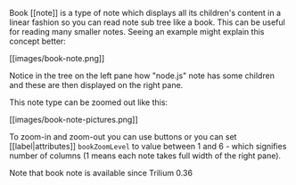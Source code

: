 Book [[note]] is a type of note which displays all its children's content in a linear fashion so you can read note sub tree like a book. This can be useful for reading many smaller notes. Seeing an example might explain this concept better:

[[images/book-note.png]]

Notice in the tree on the left pane how "node.js" note has some children and these are then displayed on the right pane.

This note type can be zoomed out like this:

[[images/book-note-pictures.png]]

To zoom-in and zoom-out you can use buttons or you can set [[label|attributes]] `bookZoomLevel` to value between 1 and 6 - which signifies number of columns (1 means each note takes full width of the right pane).

Note that book note is available since Trilium 0.36
